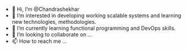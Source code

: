 - 👋 Hi, I’m @Chandrashekhar
- 👀 I’m interested in developing working scalable systems and learning new technologies, methodologies.
- 🌱 I’m currently learning functional programming and DevOps skills.
- 💞️ I’m looking to collaborate on ...
- 📫 How to reach me ...

<!---
shekhar-kotekar/shekhar-kotekar is a ✨ special ✨ repository because its `README.md` (this file) appears on your GitHub profile.
You can click the Preview link to take a look at your changes.
--->
